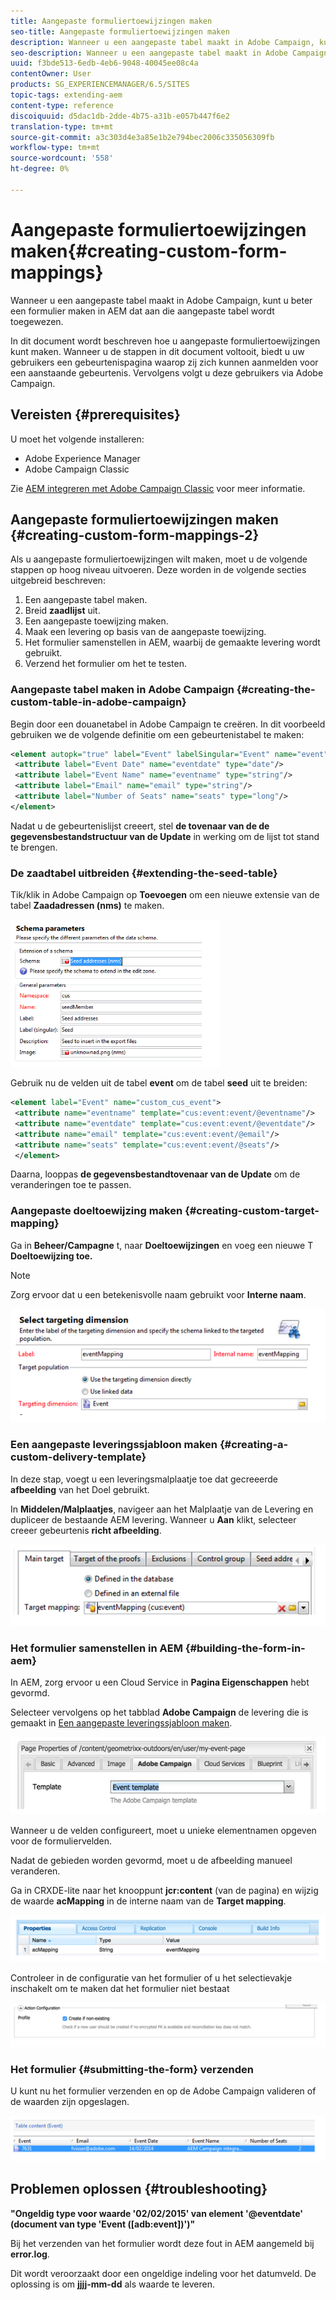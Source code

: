 ```yaml
---
title: Aangepaste formuliertoewijzingen maken
seo-title: Aangepaste formuliertoewijzingen maken
description: Wanneer u een aangepaste tabel maakt in Adobe Campaign, kunt u beter een formulier maken in AEM dat is toegewezen aan die aangepaste tabel
seo-description: Wanneer u een aangepaste tabel maakt in Adobe Campaign, kunt u beter een formulier maken in AEM dat is toegewezen aan die aangepaste tabel
uuid: f3bde513-6edb-4eb6-9048-40045ee08c4a
contentOwner: User
products: SG_EXPERIENCEMANAGER/6.5/SITES
topic-tags: extending-aem
content-type: reference
discoiquuid: d5dac1db-2dde-4b75-a31b-e057b447f6e2
translation-type: tm+mt
source-git-commit: a3c303d4e3a85e1b2e794bec2006c335056309fb
workflow-type: tm+mt
source-wordcount: '558'
ht-degree: 0%

---
```



# Aangepaste formuliertoewijzingen maken{#creating-custom-form-mappings}

Wanneer u een aangepaste tabel maakt in Adobe Campaign, kunt u beter een formulier maken in AEM dat aan die aangepaste tabel wordt toegewezen.

In dit document wordt beschreven hoe u aangepaste formuliertoewijzingen kunt maken. Wanneer u de stappen in dit document voltooit, biedt u uw gebruikers een gebeurtenispagina waarop zij zich kunnen aanmelden voor een aanstaande gebeurtenis. Vervolgens volgt u deze gebruikers via Adobe Campaign.

## Vereisten {#prerequisites}

U moet het volgende installeren:

* Adobe Experience Manager
* Adobe Campaign Classic

Zie [AEM integreren met Adobe Campaign Classic](/help/sites-administering/campaignonpremise.md) voor meer informatie.

## Aangepaste formuliertoewijzingen maken {#creating-custom-form-mappings-2}

Als u aangepaste formuliertoewijzingen wilt maken, moet u de volgende stappen op hoog niveau uitvoeren. Deze worden in de volgende secties uitgebreid beschreven:

1. Een aangepaste tabel maken.
1. Breid **zaadlijst** uit.
1. Een aangepaste toewijzing maken.
1. Maak een levering op basis van de aangepaste toewijzing.
1. Het formulier samenstellen in AEM, waarbij de gemaakte levering wordt gebruikt.
1. Verzend het formulier om het te testen.

### Aangepaste tabel maken in Adobe Campaign {#creating-the-custom-table-in-adobe-campaign}

Begin door een douanetabel in Adobe Campaign te creëren. In dit voorbeeld gebruiken we de volgende definitie om een gebeurtenistabel te maken:

```xml
<element autopk="true" label="Event" labelSingular="Event" name="event">
 <attribute label="Event Date" name="eventdate" type="date"/>
 <attribute label="Event Name" name="eventname" type="string"/>
 <attribute label="Email" name="email" type="string"/>
 <attribute label="Number of Seats" name="seats" type="long"/>
</element>
```

Nadat u de gebeurtenislijst creeert, stel **de tovenaar van de de gegevensbestandstructuur van de Update** in werking om de lijst tot stand te brengen.

### De zaadtabel uitbreiden {#extending-the-seed-table}

Tik/klik in Adobe Campaign op **Toevoegen** om een nieuwe extensie van de tabel **Zaadadressen (nms)** te maken.

![chlimage_1-194](assets/chlimage_1-194.png)

Gebruik nu de velden uit de tabel **event** om de tabel **seed** uit te breiden:

```xml
<element label="Event" name="custom_cus_event">
 <attribute name="eventname" template="cus:event:event/@eventname"/>
 <attribute name="eventdate" template="cus:event:event/@eventdate"/>
 <attribute name="email" template="cus:event:event/@email"/>
 <attribute name="seats" template="cus:event:event/@seats"/>
 </element>
```

Daarna, looppas **de gegevensbestandtovenaar van de Update** om de veranderingen toe te passen.

### Aangepaste doeltoewijzing maken {#creating-custom-target-mapping}

Ga in **Beheer/Campagne** t, naar **Doeltoewijzingen** en voeg een nieuwe T **Doeltoewijzing toe.**

>[!NOTE]
>
>Zorg ervoor dat u een betekenisvolle naam gebruikt voor **Interne naam**.

![chlimage_1-195](assets/chlimage_1-195.png)

### Een aangepaste leveringssjabloon maken {#creating-a-custom-delivery-template}

In deze stap, voegt u een leveringsmalplaatje toe dat gecreeerde **afbeelding** van het Doel gebruikt.

In **Middelen/Malplaatjes**, navigeer aan het Malplaatje van de Levering en dupliceer de bestaande AEM levering. Wanneer u **Aan** klikt, selecteer creeer gebeurtenis **richt afbeelding**.

![chlimage_1-196](assets/chlimage_1-196.png)

### Het formulier samenstellen in AEM {#building-the-form-in-aem}

In AEM, zorg ervoor u een Cloud Service in **Pagina Eigenschappen** hebt gevormd.

Selecteer vervolgens op het tabblad **Adobe Campaign** de levering die is gemaakt in [Een aangepaste leveringssjabloon maken](#creating-a-custom-delivery-template).

![chlimage_1-197](assets/chlimage_1-197.png)

Wanneer u de velden configureert, moet u unieke elementnamen opgeven voor de formuliervelden.

Nadat de gebieden worden gevormd, moet u de afbeelding manueel veranderen.

Ga in CRXDE-lite naar het knooppunt **jcr:content** (van de pagina) en wijzig de waarde **acMapping** in de interne naam van de **Target mapping**.

![chlimage_1-198](assets/chlimage_1-198.png)

Controleer in de configuratie van het formulier of u het selectievakje inschakelt om te maken dat het formulier niet bestaat

![chlimage_1-199](assets/chlimage_1-199.png)

### Het formulier {#submitting-the-form} verzenden

U kunt nu het formulier verzenden en op de Adobe Campaign valideren of de waarden zijn opgeslagen.

![chlimage_1-200](assets/chlimage_1-200.png)

## Problemen oplossen {#troubleshooting}

**&quot;Ongeldig type voor waarde &#39;02/02/2015&#39; van element &#39;@eventdate&#39; (document van type &#39;Event ([adb:event])&#39;)&quot;**

Bij het verzenden van het formulier wordt deze fout in AEM aangemeld bij **error.log**.

Dit wordt veroorzaakt door een ongeldige indeling voor het datumveld. De oplossing is om **jjjj-mm-dd** als waarde te leveren.


